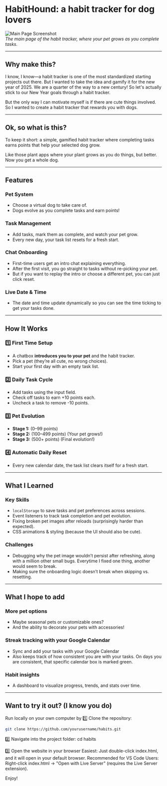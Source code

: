 # **HabitHound: a habit tracker for dog lovers**

![Main Page Screenshot](assets/screenshots/mainpage.png)  
*The main page of the habit tracker, where your pet grows as you complete tasks.*

---

## Why make this? 
I know, I know—a habit tracker is one of the most standardized starting projects out there. But I wanted to take the idea and gamify it for the new year of 2025. We are a quarter of the way to a new century! So let's actually stick to our New Year goals through a habit tracker.

But the only way I can motivate myself is if there are cute things involved. So I wanted to create a habit tracker that rewards you with dogs. 

---

## Ok, so what is this? 

To keep it short: a simple, gamified habit tracker where completing tasks earns points that help your selected dog grow.  

Like those plant apps where your plant grows as you do things, but better. Now you get a whole dog.

---

## Features  

### Pet System  
- Choose a virtual dog to take care of.  
- Dogs evolve as you complete tasks and earn points!  

### Task Management  
- Add tasks, mark them as complete, and watch your pet grow.  
- Every new day, your task list resets for a fresh start.  

### Chat Onboarding  
- First-time users get an intro chat explaining everything.  
- After the first visit, you go straight to tasks without re-picking your pet.  
- But if you want to replay the intro or choose a different pet, you can just click reset.  

### Live Date & Time  
- The date and time update dynamically so you can see the time ticking to get your tasks done.

---

## How It Works  

### 1️⃣ First Time Setup  
- A chatbox **introduces you to your pet** and the habit tracker.  
- Pick a pet (they’re all cute, no wrong choices).  
- Start your first day with an empty task list.  

### 2️⃣ Daily Task Cycle  
- Add tasks using the input field.  
- Check off tasks to earn +10 points each.  
- Uncheck a task to remove -10 points.  

### 3️⃣ Pet Evolution  
- **Stage 1:** (0–99 points)  
- **Stage 2:** (100–499 points) (Your pet grows!)  
- **Stage 3:** (500+ points) (Final evolution!)  

### 4️⃣ Automatic Daily Reset  
- Every new calendar date, the task list clears itself for a fresh start.  
---

## What I Learned  

### Key Skills  
- `localStorage` to save tasks and pet preferences across sessions.  
- Event listeners to track task completion and pet evolution.  
- Fixing broken pet images after reloads (surprisingly harder than expected).  
- CSS animations & styling (because the UI should also be cute).  

### Challenges  
- Debugging why the pet image wouldn’t persist after refreshing, along with a million other small bugs. Everytime I fixed one thing, another would seem to break.  
- Making sure the onboarding logic doesn’t break when skipping vs. resetting.
---

## What I hope to add

### More pet options 
- Maybe seasonal pets or customizable ones?
- And the ability to decorate your pets with accessories!
   
### Streak tracking with your Google Calendar 
- Sync and add your tasks with your Google Calendar
- Also keeps track of how consistent you are with your tasks. On days you are consistent, that specific calendar box is marked green. 

### Habit insights 
- A dashboard to visualize progress, trends, and stats over time.

---

## Want to try it out? (I know you do)

Run locally on your own computer by 
1️⃣ Clone the repository:  
```bash
git clone https://github.com/yourusername/habits.git
```
2️⃣ Navigate into the project folder:
cd habits

3️⃣ Open the website in your browser
Easiest: Just double-click index.html, and it will open in your default browser.
Recommended for VS Code Users: Right-click index.html → "Open with Live Server" (requires the Live Server extension).

Enjoy!
